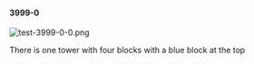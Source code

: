#### 3999-0
![test-3999-0-0.png](https://github.com/lil-lab/nlvr/raw/master/nlvr/test/images/3/test-3999-0-0.png "test-3999-0-0.png")

There is one tower with four blocks with a blue block at the top